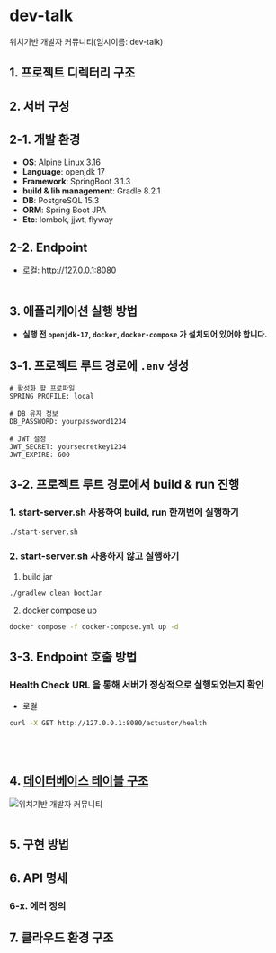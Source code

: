 # dev-talk
위치기반 개발자 커뮤니티(임시이름: dev-talk)

## 1. 프로젝트 디렉터리 구조

## 2. 서버 구성
## 2-1. 개발 환경
- **OS**: Alpine Linux 3.16
- **Language**: openjdk 17
- **Framework**: SpringBoot 3.1.3
- **build & lib management**: Gradle 8.2.1
- **DB**: PostgreSQL 15.3
- **ORM**: Spring Boot JPA
- **Etc**: lombok, jjwt, flyway

## 2-2. Endpoint
- 로컬: http://127.0.0.1:8080
  <br></br>

## 3. 애플리케이션 실행 방법
- **실행 전 `openjdk-17`, `docker`, `docker-compose` 가 설치되어 있어야 합니다.**

## 3-1. 프로젝트 루트 경로에 `.env` 생성
```env
# 활성화 할 프로파일
SPRING_PROFILE: local

# DB 유저 정보
DB_PASSWORD: yourpassword1234

# JWT 설정
JWT_SECRET: yoursecretkey1234
JWT_EXPIRE: 600
```

## 3-2. 프로젝트 루트 경로에서 build & run 진행
### 1. start-server.sh 사용하여 build, run 한꺼번에 실행하기
```bash
./start-server.sh
```
### 2. start-server.sh 사용하지 않고 실행하기
1. build jar
```bash
./gradlew clean bootJar
```
2. docker compose up
```bash
docker compose -f docker-compose.yml up -d
```

## 3-3. Endpoint 호출 방법
### Health Check URL 을 통해 서버가 정상적으로 실행되었는지 확인
- 로컬
```bash
curl -X GET http://127.0.0.1:8080/actuator/health
```
<br></br>

## 4. [데이터베이스 테이블 구조](https://dbdiagram.io/d/64efb9fc02bd1c4a5eb48232)
![위치기반 개발자 커뮤니티](https://github.com/wtd-onbd-be-pj-team-4/dev-talk/assets/72455719/d70ea4fe-3939-45bd-9d64-c4021db6e2a3)
<br></br>

## 5. 구현 방법

## 6. API 명세
### 6-x. 에러 정의

## 7. 클라우드 환경 구조

